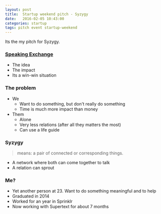 ```yaml
---
layout: post
title:  Startup weekend pitch - Syzygy
date:   2016-02-05 10:43:00
categories: startup 
tags: pitch event startup-weekend
---
```

Its the my pitch for Syzygy.

### [Speaking Exchange](http://www.adweek.com/adfreak/perfect-match-brazilian-kids-learn-english-video-chatting-lonely-elderly-americans-157523)

- The idea
- The impact
- Its a win-win situation

### The problem

- We
    - Want to do something, but don't really do something
    - Time is much more impact than money
- Them
    - Alone
    - Very less relations (after all they matters the most)
    - Can use a life guide

### Syzygy 

> means: a pair of connected or corresponding things.

- A network where both can come together to talk
- A relation can sprout

### Me?

- Yet another person at 23. Want to do something meaningful and to help
- Graduated in 2014
- Worked for an year in Sprinklr
- Now working with Supertext for about 7 months
    

